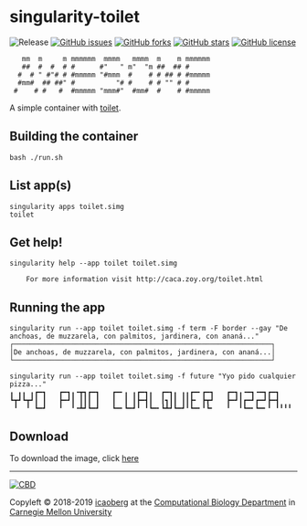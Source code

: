 # singularity-toilet
![Release](https://img.shields.io/badge/release-prealpha-red.svg)
[![GitHub issues](https://img.shields.io/github/issues/icaoberg/singularity-toilet.svg)](https://github.com/icaoberg/singularity-toilet/issues)
[![GitHub forks](https://img.shields.io/github/forks/icaoberg/singularity-toilet.svg)](https://github.com/icaoberg/singularity-toilet/network)
[![GitHub stars](https://img.shields.io/github/stars/icaoberg/singularity-toilet.svg)](https://github.com/icaoberg/singularity-toilet/stargazers)
[![GitHub license](https://img.shields.io/badge/license-GPLv3-blue.svg)](https://www.gnu.org/licenses/quick-guide-gplv3.en.html)

```
   mm  m     m mmmmmm  mmmm   mmmm  m    m mmmmmm
   ##  #  #  # #      #"   " m"  "m ##  ## #
  #  # " #"# # #mmmmm "#mmm  #    # # ## # #mmmmm
  #mm#  ## ##" #          "# #    # # "" # #
 #    # #   #  #mmmmm "mmm#"  #mm#  #    # #mmmmm
```

A simple container with [toilet](https://en.wikipedia.org/wiki/toilet).

## Building the container
```
bash ./run.sh
```

## List app(s)
```
singularity apps toilet.simg                                     
toilet
```

## Get help!
```
singularity help --app toilet toilet.simg

    For more information visit http://caca.zoy.org/toilet.html
```

## Running the app

```
singularity run --app toilet toilet.simg -f term -F border --gay "De anchoas, de muzzarela, con palmitos, jardinera, con ananá..."
┌───────────────────────────────────────────────────────────────┐
│De anchoas, de muzzarela, con palmitos, jardinera, con ananá...│
└───────────────────────────────────────────────────────────────┘

singularity run --app toilet toilet.simg -f future "Yyo pido cualquier pizza..."
╻ ╻╻ ╻┏━┓   ┏━┓╻╺┳┓┏━┓   ┏━╸╻ ╻┏━┓╻  ┏━┓╻ ╻╻┏━╸┏━┓   ┏━┓╻╺━┓╺━┓┏━┓
┗┳┛┗┳┛┃ ┃   ┣━┛┃ ┃┃┃ ┃   ┃  ┃ ┃┣━┫┃  ┃┓┃┃ ┃┃┣╸ ┣┳┛   ┣━┛┃┏━┛┏━┛┣━┫
 ╹  ╹ ┗━┛   ╹  ╹╺┻┛┗━┛   ┗━╸┗━┛╹ ╹┗━╸┗┻┛┗━┛╹┗━╸╹┗╸   ╹  ╹┗━╸┗━╸╹ ╹╹╹╹
```

## Download

To download the image, click [here](https://drive.google.com/open?id=1Y_yc15avjayJrEoHMIvXr6ZYAUjTWf7u)

---
[![CBD](http://www.cbd.cmu.edu/wp-content/uploads/2017/07/wordpress-default.png)](http://www.cbd.cmu.edu)

Copyleft © 2018-2019 [icaoberg](http://www.andrew.cmu.edu/~icaoberg) at the [Computational Biology Department](http://www.cbd.cmu.edu) in [Carnegie Mellon University](http://www.cmu.edu)
